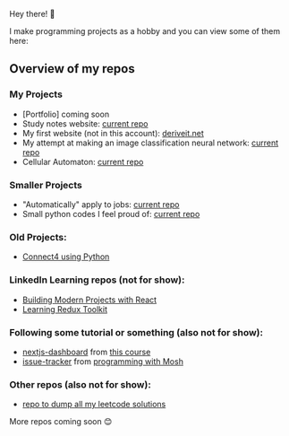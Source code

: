 Hey there! 👋

I make programming projects as a hobby and you can view some of them here:

## Overview of my repos
### My Projects
- [Portfolio] coming soon
- Study notes website: [current repo](https://github.com/uzairarif5/uzairarif5.github.io.git)
- My first website (not in this account): [deriveit.net](https://github.com/deriveitCreator/deriveit.git)
- My attempt at making an image classification neural network: [current repo](https://github.com/uzairarif5/NNForDigits)
- Cellular Automaton: [current repo](https://github.com/uzairarif5/cellular_automaton)

### Smaller Projects
 - "Automatically" apply to jobs: [current repo](https://github.com/uzairarif5/autoApply)
 - Small python codes I feel proud of: [current repo](https://github.com/uzairarif5/randomPythonStuff)

### Old Projects:
- [Connect4 using Python](https://github.com/uzairarif5/Connect4)

### LinkedIn Learning repos (not for show):
 - [Building Modern Projects with React](https://github.com/uzairarif5/react_ecosystem)
 - [Learning Redux Toolkit](https://github.com/uzairarif5/learning-redux-toolkit)

### Following some tutorial or something (also not for show):
- [nextjs-dashboard](https://github.com/uzairarif5/nextjs-dashboard) from [this course](https://nextjs.org/learn/dashboard-app)
- [issue-tracker](https://github.com/uzairarif5/issue-tracker) from [programming with Mosh](https://www.youtube.com/watch?v=J9sfR6HN6BY&t=294s)

### Other repos (also not for show):
- [repo to dump all my leetcode solutions](https://github.com/uzairarif5/leetCodeSolutions)


More repos coming soon 😊
